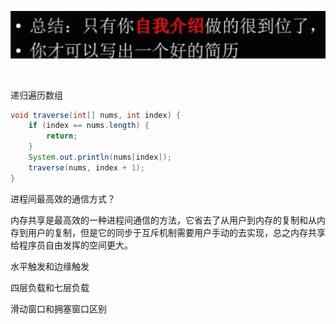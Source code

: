 ![image-20220828141429949](https://raw.githubusercontent.com/erdengk/picGo/main/img/202208281414039.png)

​	

递归遍历数组

```java
void traverse(int[] nums, int index) {
    if (index == nums.length) {
        return;
    }
    System.out.println(nums[index]);
    traverse(nums, index + 1);
}
```







进程间最高效的通信方式？



内存共享是最高效的一种进程间通信的方法，它省去了从用户到内存的复制和从内存到用户的复制，但是它的同步于互斥机制需要用户手动的去实现，总之内存共享给程序员自由发挥的空间更大。





水平触发和边缘触发

四层负载和七层负载

滑动窗口和拥塞窗口区别
